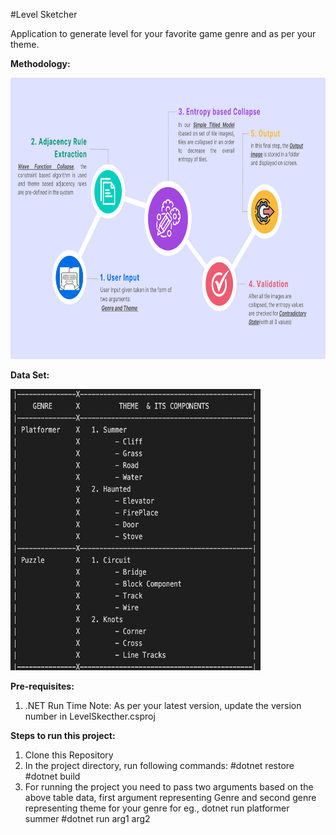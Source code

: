 #Level Sketcher

Application to generate level for your favorite game genre and as per your theme.

<b>Methodology:</b>

<img src="https://github.com/htolani/levelSketcher/blob/main/Methodology.png" width="850" height="450">

<b>Data Set:</b>

<img src="https://github.com/htolani/levelSketcher/blob/main/DataSet.png" width="400" height="450">


<b>Pre-requisites:</b>
1. .NET Run Time
    Note: As per your latest version, update the version number in LevelSkecther.csproj


<b>Steps to run this project: </b>

1. Clone this Repository 
2. In the project directory, run following commands: 
    #dotnet restore 
    #dotnet build 
3. For running the project you need to pass two arguments based on the above table data, first argument representing Genre  and second genre representing theme for your genre
    for eg., dotnet run platformer summer 
    #dotnet run arg1 arg2
